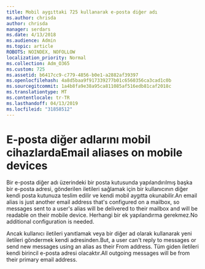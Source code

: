 ```yaml
---
title: Mobil aygıttaki 725 kullanarak e-posta diğer adı
ms.author: chrisda
author: chrisda
manager: serdars
ms.date: 4/13/2018
ms.audience: Admin
ms.topic: article
ROBOTS: NOINDEX, NOFOLLOW
localization_priority: Normal
ms.collection: Adm_O365
ms.custom: 725
ms.assetid: b6417cc9-c779-4856-b0e1-a2882af39397
ms.openlocfilehash: 4a8d5baa9f917339277b01c6560356ca3cad1c0b
ms.sourcegitcommit: 1a4b8fa9e38a95ca811085af516edb81caf2018c
ms.translationtype: MT
ms.contentlocale: tr-TR
ms.lasthandoff: 04/13/2019
ms.locfileid: "31858512"
---
```

# <a name="email-aliases-on-mobile-devices"></a><span data-ttu-id="d5303-102">E-posta diğer adlarını mobil cihazlarda</span><span class="sxs-lookup"><span data-stu-id="d5303-102">Email aliases on mobile devices</span></span>

<span data-ttu-id="d5303-103">Bir e-posta diğer adı üzerindeki bir posta kutusunda yapılandırılmış başka bir e-posta adresi, gönderilen iletileri sağlamak için bir kullanıcının diğer kendi posta kutunuza teslim edilir ve kendi mobil aygıtta okunabilir.</span><span class="sxs-lookup"><span data-stu-id="d5303-103">An email alias is just another email address that's configured on a mailbox, so messages sent to a user's alias will be delivered to their mailbox and will be readable on their mobile device.</span></span> <span data-ttu-id="d5303-104">Herhangi bir ek yapılandırma gerekmez.</span><span class="sxs-lookup"><span data-stu-id="d5303-104">No additional configuration is needed.</span></span>

<span data-ttu-id="d5303-105">Ancak kullanıcı iletileri yanıtlamak veya bir diğer ad olarak kullanarak yeni iletileri göndermek kendi adresinden.</span><span class="sxs-lookup"><span data-stu-id="d5303-105">But, a user can't reply to messages or send new messages using an alias as their From address.</span></span> <span data-ttu-id="d5303-106">Tüm giden iletileri kendi birincil e-posta adresi olacaktır.</span><span class="sxs-lookup"><span data-stu-id="d5303-106">All outgoing messages will be from their primary email address.</span></span>
